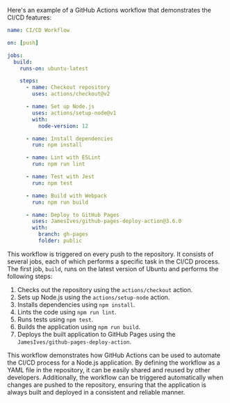 Here's an example of a GitHub Actions workflow that demonstrates the CI/CD features:

```yaml
name: CI/CD Workflow

on: [push]

jobs:
  build:
    runs-on: ubuntu-latest

    steps:
      - name: Checkout repository
        uses: actions/checkout@v2

      - name: Set up Node.js
        uses: actions/setup-node@v1
        with:
          node-version: 12

      - name: Install dependencies
        run: npm install

      - name: Lint with ESLint
        run: npm run lint

      - name: Test with Jest
        run: npm test

      - name: Build with Webpack
        run: npm run build

      - name: Deploy to GitHub Pages
        uses: JamesIves/github-pages-deploy-action@3.6.0
        with:
          branch: gh-pages
          folder: public
```

This workflow is triggered on every push to the repository. It consists of several jobs, each of which performs a specific task in the CI/CD process. The first job, `build`, runs on the latest version of Ubuntu and performs the following steps:

1. Checks out the repository using the `actions/checkout` action.
2. Sets up Node.js using the `actions/setup-node` action.
3. Installs dependencies using `npm install`.
4. Lints the code using `npm run lint`.
5. Runs tests using `npm test`.
6. Builds the application using `npm run build`.
7. Deploys the built application to GitHub Pages using the `JamesIves/github-pages-deploy-action`.

This workflow demonstrates how GitHub Actions can be used to automate the CI/CD process for a Node.js application. By defining the workflow as a YAML file in the repository, it can be easily shared and reused by other developers. Additionally, the workflow can be triggered automatically when changes are pushed to the repository, ensuring that the application is always built and deployed in a consistent and reliable manner.